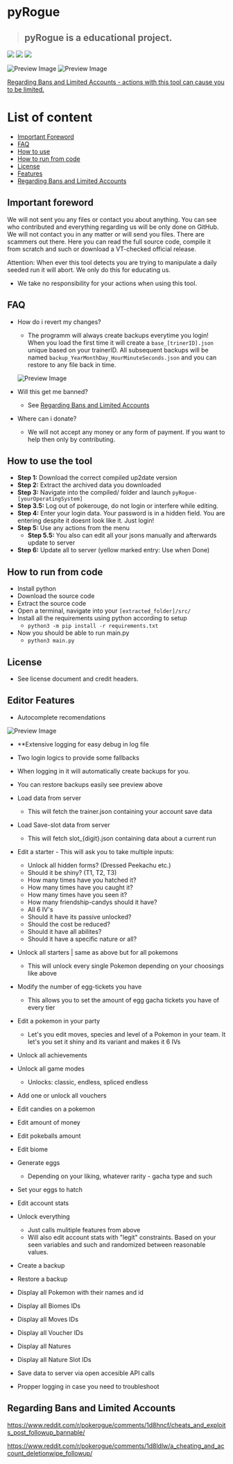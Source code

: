 # pyRogue
> ## **pyRogue** is a educational project. 

<img src="https://img.shields.io/badge/Status-Working-green"> <a href="https://discord.gg/kn8fb2GvqY"><img src="https://img.shields.io/badge/Join_Our-Discord-blue"></a> <img src="https://img.shields.io/badge/Make_sure_to_mark_with_a-Star_<3-Red">

![Preview Image](.github/previews/main.png)
![Preview Image](.github/previews/tool.png)

[Regarding Bans and Limited Accounts - actions with this tool can cause you to be limited.](https://github.com/RogueEdit/onlineRogueEditor?tab=readme-ov-file#regarding-bans-and-limited-accounts)

# List of content
- [Important Foreword](https://github.com/RogueEdit/onlineRogueEditor?tab=readme-ov-file#important-foreword)
- [FAQ](https://github.com/RogueEdit/onlineRogueEditor?tab=readme-ov-file#faq)
- [How to use](https://github.com/RogueEdit/onlineRogueEditor?tab=readme-ov-file#how-to-use-the-tool)
- [How to run from code](https://github.com/RogueEdit/onlineRogueEditor?tab=readme-ov-file#how-to-run-from-code)
- [License](https://github.com/RogueEdit/onlineRogueEditor?tab=readme-ov-file#license)
- [Features](https://github.com/RogueEdit/onlineRogueEditor?tab=readme-ov-file#editor-features)
- [Regarding Bans and Limited Accounts](https://github.com/RogueEdit/onlineRogueEditor?tab=readme-ov-file#regarding-bans-and-limited-accounts)

## Important foreword

We will not sent you any files or contact you about anything. You can see who contributed and everything regarding us will be only done on GitHub. We will not contact you in any matter or will send you files. There are scammers out there. Here you can read the full source code, compile it from scratch and such or download a VT-checked official release.

Attention: When ever this tool detects you are trying to manipulate a daily seeded run it will abort. We only do this for educating us.

- We take no responsibility for your actions when using this tool.

## FAQ

- How do i revert my changes?
  - The programm will always create backups everytime you login! When you load the first time it will create a `base_[trinerID].json` unique based on your trainerID. All subsequent backups will be named `backup_YearMonthDay_HourMinuteSeconds.json` and you can restore to any file back in time.

  ![Preview Image](.github/previews/backup.png)

- Will this get me banned?
  - See [Regarding Bans and Limited Accounts](https://github.com/RogueEdit/onlineRogueEditor?tab=readme-ov-file#regarding-bans-and-limited-accounts)

- Where can i donate?
  - We will not accept any money or any form of payment. If you want to help then only by contributing.

## How to use the tool

- **Step 1:** Download the correct compiled up2date version
- **Step 2:** Extract the archived data you downloaded
- **Step 3:** Navigate into the compiled/ folder and launch `pyRogue-[yourOperatingSystem]`
- **Step 3.5:** Log out of pokerouge, do not login or interfere while editing.
- **Step 4:** Enter your login data. Your password is in a hidden field. You are entering despite it doesnt look like it. Just login!
- **Step 5:** Use any actions from the menu
  - **Step 5.5:** You also can edit all your jsons manually and afterwards update to server
- **Step 6:** Update all to server (yellow marked entry: Use when Done)

## How to run from code
- Install python
- Download the source code
- Extract the source code
- Open a terminal, navigate into your `[extracted_folder]/src/`
- Install all the requirements using python according to setup
  - `python3 -m pip install -r requirements.txt`
- Now you should be able to run main.py
  - `python3 main.py`


## License

- See license document and credit headers. 
 
## Editor Features
- Autocomplete recomendations

![Preview Image](.github/previews/autocomplete.png)
- **Extensive logging for easy debug in log file
- Two login logics to provide some fallbacks
- When logging in it will automatically create backups for you.
- You can restore backups easily see preview above
- Load data from server
  - This will fetch the trainer.json containing your account save data
- Load Save-slot data from server
  - This will fetch slot_{digit}.json containing data about a current run
- Edit a starter - This will ask you to take multiple inputs:
  - Unlock all hidden forms? (Dressed Peekachu etc.)
  - Should it be shiny? (T1, T2, T3)
  - How many times have you hatched it?
  - How many times have you caught it?
  - How many times have you seen it?
  - How many friendship-candys should it have?
  - All 6 IV's
  - Should it have its passive unlocked? 
  - Should the cost be reduced?
  - Should it have all abilites?
  - Should it have a specific nature or all?

- Unlock all starters | same as above but for all pokemons
  - This will unlock every single Pokemon depending on your choosings like above

- Modify the number of egg-tickets you have
  - This allows you to set the amount of egg gacha tickets you have of every tier

- Edit a pokemon in your party
  - Let's you edit moves, species and level of a Pokemon in your team. It let's you set it shiny and its variant and makes it 6 IVs

- Unlock all achievements
- Unlock all game modes
  - Unlocks: classic, endless, spliced endless
- Add one or unlock all vouchers

- Edit candies on a pokemon
- Edit amount of money
- Edit pokeballs amount
- Edit biome
- Generate eggs
  - Depending on your liking, whatever rarity - gacha type and such
- Set your eggs to hatch
- Edit account stats
- Unlock everything
  - Just calls mulitiple features from above
  - Will also edit account stats with "legit" constraints. Based on your seen variables and such and randomized between reasonable values.

- Create a backup
- Restore a backup

- Display all Pokemon with their names and id
- Display all Biomes IDs
- Display all Moves IDs
- Display all Voucher IDs
- Display all Natures
- Display all Nature Slot IDs
- Save data to server via open accesible API calls

- Propper logging in case you need to troubleshoot

## Regarding Bans and Limited Accounts
https://www.reddit.com/r/pokerogue/comments/1d8hncf/cheats_and_exploits_post_followup_bannable/

https://www.reddit.com/r/pokerogue/comments/1d8ldlw/a_cheating_and_account_deletionwipe_followup/

<meta name="keywords" content="pokerogue, pokerogue save editor, pokerogue, rogueEditor, free, gacha, ticket, tickets, egg, eggs, shiny, save, edit, pokemon, unlimited, hack, hacks, cheat, cheats, trainer, table, pokedex, dex, wave, money, level, levels, iv, ivs, stat, stats, item, items, api, mod, mods, tool, tools, education, python">
